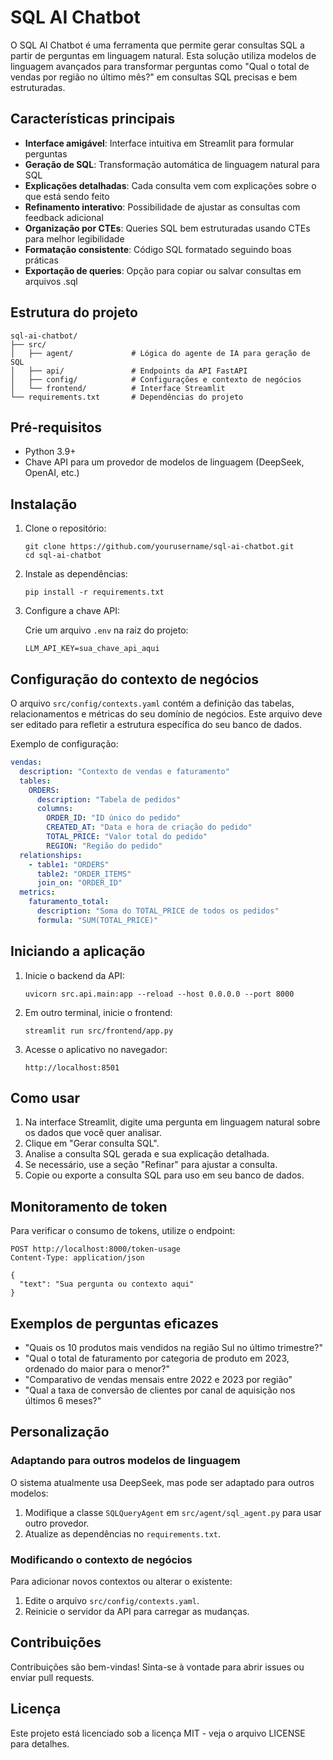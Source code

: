 # SQL AI Chatbot

O SQL AI Chatbot é uma ferramenta que permite gerar consultas SQL a partir de perguntas em linguagem natural. Esta solução utiliza modelos de linguagem avançados para transformar perguntas como "Qual o total de vendas por região no último mês?" em consultas SQL precisas e bem estruturadas.

## Características principais

- **Interface amigável**: Interface intuitiva em Streamlit para formular perguntas
- **Geração de SQL**: Transformação automática de linguagem natural para SQL
- **Explicações detalhadas**: Cada consulta vem com explicações sobre o que está sendo feito
- **Refinamento interativo**: Possibilidade de ajustar as consultas com feedback adicional
- **Organização por CTEs**: Queries SQL bem estruturadas usando CTEs para melhor legibilidade
- **Formatação consistente**: Código SQL formatado seguindo boas práticas
- **Exportação de queries**: Opção para copiar ou salvar consultas em arquivos .sql

## Estrutura do projeto

```
sql-ai-chatbot/
├── src/
│   ├── agent/             # Lógica do agente de IA para geração de SQL
│   ├── api/               # Endpoints da API FastAPI
│   ├── config/            # Configurações e contexto de negócios
│   └── frontend/          # Interface Streamlit
└── requirements.txt       # Dependências do projeto
```

## Pré-requisitos

- Python 3.9+
- Chave API para um provedor de modelos de linguagem (DeepSeek, OpenAI, etc.)

## Instalação

1. Clone o repositório:
   ```
   git clone https://github.com/yourusername/sql-ai-chatbot.git
   cd sql-ai-chatbot
   ```

2. Instale as dependências:
   ```
   pip install -r requirements.txt
   ```

3. Configure a chave API:
   
   Crie um arquivo `.env` na raiz do projeto:
   ```
   LLM_API_KEY=sua_chave_api_aqui
   ```

## Configuração do contexto de negócios

O arquivo `src/config/contexts.yaml` contém a definição das tabelas, relacionamentos e métricas do seu domínio de negócios. Este arquivo deve ser editado para refletir a estrutura específica do seu banco de dados.

Exemplo de configuração:
```yaml
vendas:
  description: "Contexto de vendas e faturamento"
  tables:
    ORDERS:
      description: "Tabela de pedidos"
      columns:
        ORDER_ID: "ID único do pedido"
        CREATED_AT: "Data e hora de criação do pedido"
        TOTAL_PRICE: "Valor total do pedido"
        REGION: "Região do pedido"
  relationships:
    - table1: "ORDERS"
      table2: "ORDER_ITEMS"
      join_on: "ORDER_ID"
  metrics:
    faturamento_total:
      description: "Soma do TOTAL_PRICE de todos os pedidos"
      formula: "SUM(TOTAL_PRICE)"
```

## Iniciando a aplicação

1. Inicie o backend da API:
   ```
   uvicorn src.api.main:app --reload --host 0.0.0.0 --port 8000
   ```

2. Em outro terminal, inicie o frontend:
   ```
   streamlit run src/frontend/app.py
   ```

3. Acesse o aplicativo no navegador:
   ```
   http://localhost:8501
   ```

## Como usar

1. Na interface Streamlit, digite uma pergunta em linguagem natural sobre os dados que você quer analisar.
2. Clique em "Gerar consulta SQL".
3. Analise a consulta SQL gerada e sua explicação detalhada.
4. Se necessário, use a seção "Refinar" para ajustar a consulta.
5. Copie ou exporte a consulta SQL para uso em seu banco de dados.

## Monitoramento de token

Para verificar o consumo de tokens, utilize o endpoint:
```
POST http://localhost:8000/token-usage
Content-Type: application/json

{
  "text": "Sua pergunta ou contexto aqui"
}
```

## Exemplos de perguntas eficazes

- "Quais os 10 produtos mais vendidos na região Sul no último trimestre?"
- "Qual o total de faturamento por categoria de produto em 2023, ordenado do maior para o menor?"
- "Comparativo de vendas mensais entre 2022 e 2023 por região"
- "Qual a taxa de conversão de clientes por canal de aquisição nos últimos 6 meses?"

## Personalização

### Adaptando para outros modelos de linguagem

O sistema atualmente usa DeepSeek, mas pode ser adaptado para outros modelos:

1. Modifique a classe `SQLQueryAgent` em `src/agent/sql_agent.py` para usar outro provedor.
2. Atualize as dependências no `requirements.txt`.

### Modificando o contexto de negócios

Para adicionar novos contextos ou alterar o existente:

1. Edite o arquivo `src/config/contexts.yaml`.
2. Reinicie o servidor da API para carregar as mudanças.

## Contribuições

Contribuições são bem-vindas! Sinta-se à vontade para abrir issues ou enviar pull requests.

## Licença

Este projeto está licenciado sob a licença MIT - veja o arquivo LICENSE para detalhes.
